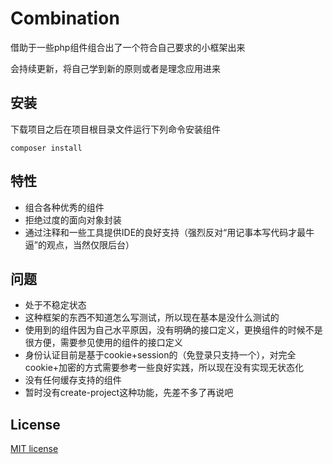 # Combination

借助于一些php组件组合出了一个符合自己要求的小框架出来

会持续更新，将自己学到新的原则或者是理念应用进来

## 安装

下载项目之后在项目根目录文件运行下列命令安装组件
```
composer install
```

## 特性

- 组合各种优秀的组件
- 拒绝过度的面向对象封装
- 通过注释和一些工具提供IDE的良好支持（强烈反对“用记事本写代码才最牛逼”的观点，当然仅限后台）

## 问题

- 处于不稳定状态
- 这种框架的东西不知道怎么写测试，所以现在基本是没什么测试的
- 使用到的组件因为自己水平原因，没有明确的接口定义，更换组件的时候不是很方便，需要参见使用的组件的接口定义
- 身份认证目前是基于cookie+session的（免登录只支持一个），对完全cookie+加密的方式需要参考一些良好实践，所以现在没有实现无状态化
- 没有任何缓存支持的组件
- 暂时没有create-project这种功能，先差不多了再说吧


## License

[MIT license](https://opensource.org/licenses/MIT)